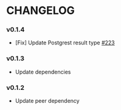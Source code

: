 # CHANGELOG

### v0.1.4

- [Fix] Update Postgrest result type [#223](https://github.com/pilcrowOnPaper/lucia-auth/issues/223)

### v0.1.3

- Update dependencies

### v0.1.2

- Update peer dependency
